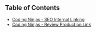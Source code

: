 ## Table of Contents

- [Coding Ninjas - SEO Internal Linking](https://sanchit0160.github.io/internal-linking/)
- [Coding Ninjas - Review Production Link](https://reviewarticle.000webhostapp.com/)
